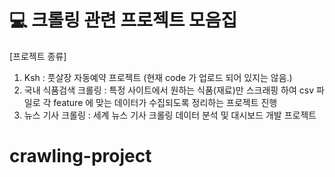 # 💻 크롤링 관련 프로젝트 모음집

[프로젝트 종류]
1. Ksh : 풋살장 자동예약 프로젝트 (현재 code 가 업로드 되어 있지는 않음.)
2. 국내 식품검색 크롤링 : 특정 사이트에서 원하는 식품(재료)만 스크래핑 하여 csv 파일로 각 feature 에 맞는 데이터가 수집되도록 정리하는 프로젝트 진행
3. 뉴스 기사 크롤링 : 세계 뉴스 기사 크롤링 데이터 분석 및 대시보드 개발  프로젝트

# crawling-project
